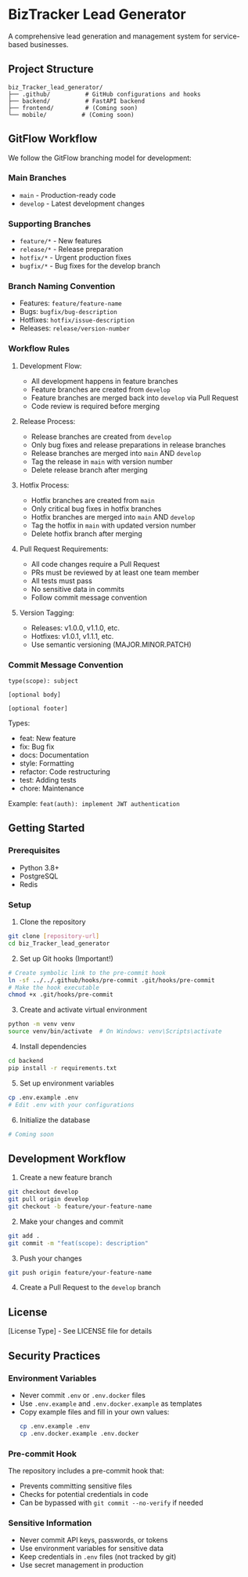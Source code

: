 # BizTracker Lead Generator

A comprehensive lead generation and management system for service-based businesses.

## Project Structure

```
biz_Tracker_lead_generator/
├── .github/          # GitHub configurations and hooks
├── backend/          # FastAPI backend
├── frontend/         # (Coming soon)
└── mobile/          # (Coming soon)
```

## GitFlow Workflow

We follow the GitFlow branching model for development:

### Main Branches
- `main` - Production-ready code
- `develop` - Latest development changes

### Supporting Branches
- `feature/*` - New features
- `release/*` - Release preparation
- `hotfix/*` - Urgent production fixes
- `bugfix/*` - Bug fixes for the develop branch

### Branch Naming Convention
- Features: `feature/feature-name`
- Bugs: `bugfix/bug-description`
- Hotfixes: `hotfix/issue-description`
- Releases: `release/version-number`

### Workflow Rules
1. Development Flow:
   - All development happens in feature branches
   - Feature branches are created from `develop`
   - Feature branches are merged back into `develop` via Pull Request
   - Code review is required before merging

2. Release Process:
   - Release branches are created from `develop`
   - Only bug fixes and release preparations in release branches
   - Release branches are merged into `main` AND `develop`
   - Tag the release in `main` with version number
   - Delete release branch after merging

3. Hotfix Process:
   - Hotfix branches are created from `main`
   - Only critical bug fixes in hotfix branches
   - Hotfix branches are merged into `main` AND `develop`
   - Tag the hotfix in `main` with updated version number
   - Delete hotfix branch after merging

4. Pull Request Requirements:
   - All code changes require a Pull Request
   - PRs must be reviewed by at least one team member
   - All tests must pass
   - No sensitive data in commits
   - Follow commit message convention

5. Version Tagging:
   - Releases: v1.0.0, v1.1.0, etc.
   - Hotfixes: v1.0.1, v1.1.1, etc.
   - Use semantic versioning (MAJOR.MINOR.PATCH)

### Commit Message Convention
```
type(scope): subject

[optional body]

[optional footer]
```

Types:
- feat: New feature
- fix: Bug fix
- docs: Documentation
- style: Formatting
- refactor: Code restructuring
- test: Adding tests
- chore: Maintenance

Example: `feat(auth): implement JWT authentication`

## Getting Started

### Prerequisites
- Python 3.8+
- PostgreSQL
- Redis

### Setup
1. Clone the repository
```bash
git clone [repository-url]
cd biz_Tracker_lead_generator
```

2. Set up Git hooks (Important!)
```bash
# Create symbolic link to the pre-commit hook
ln -sf ../../.github/hooks/pre-commit .git/hooks/pre-commit
# Make the hook executable
chmod +x .git/hooks/pre-commit
```

3. Create and activate virtual environment
```bash
python -m venv venv
source venv/bin/activate  # On Windows: venv\Scripts\activate
```

4. Install dependencies
```bash
cd backend
pip install -r requirements.txt
```

5. Set up environment variables
```bash
cp .env.example .env
# Edit .env with your configurations
```

6. Initialize the database
```bash
# Coming soon
```

## Development Workflow

1. Create a new feature branch
```bash
git checkout develop
git pull origin develop
git checkout -b feature/your-feature-name
```

2. Make your changes and commit
```bash
git add .
git commit -m "feat(scope): description"
```

3. Push your changes
```bash
git push origin feature/your-feature-name
```

4. Create a Pull Request to the `develop` branch

## License

[License Type] - See LICENSE file for details

## Security Practices

### Environment Variables
- Never commit `.env` or `.env.docker` files
- Use `.env.example` and `.env.docker.example` as templates
- Copy example files and fill in your own values:
  ```bash
  cp .env.example .env
  cp .env.docker.example .env.docker
  ```

### Pre-commit Hook
The repository includes a pre-commit hook that:
- Prevents committing sensitive files
- Checks for potential credentials in code
- Can be bypassed with `git commit --no-verify` if needed

### Sensitive Information
- Never commit API keys, passwords, or tokens
- Use environment variables for sensitive data
- Keep credentials in `.env` files (not tracked by git)
- Use secret management in production 
